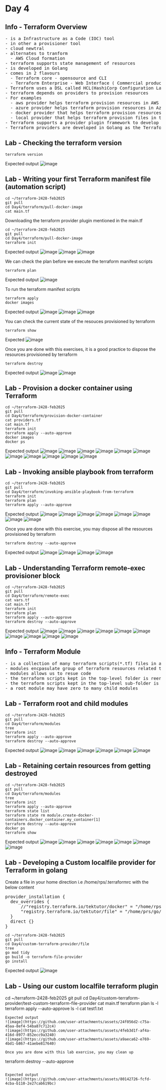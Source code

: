 # Day 4

## Info - Terraform Overview
<pre>
- is a Infrastructure as a Code (IOC) tool
- in other a provisioner tool
- cloud newtral
- alternates to tranform
  - AWS Cloud formation
- terraform supports state management of resources 
- is developed in Golang
- comes in 2 flavours
  - Terraform core - opensource and CLI
  - Terraform Enterprise - Web Interface ( Commercial product from HashiCorp )
- Terraform uses a DSL called HCL(HashiCorp Configuration Language ) for writing automation scripts
- terraform depends on providers to provision resources
- For examples
  - aws provider helps terraform provision resources in AWS cloud
  - azure provider helps terraform provision resources in Azure cloud
  - docker provider that helps terraform provision resources like image, container, network, etc
  - local provider that helps terraform provision files in the local machine
- Terraform supports a provider plugin framework to develop custom terraform providers
- Terraform providers are developed in Golang as the Terraform Provider Plugin Framework is natively written in Golang
</pre>

## Lab - Checking the terraform version
```
terraform version
```

Expected output
![image](https://github.com/user-attachments/assets/a96b8bb3-88df-4b57-9549-03cec717d9b5)

## Lab - Writing your first Terraform manifest file (automation script)
```
cd ~/terraform-2428-feb2025
git pull
cd Day4/terraform/pull-docker-image
cat main.tf
```

Downloading the terraform provider plugin mentioned in the main.tf
```
cd ~/terraform-2428-feb2025
git pull
cd Day4/terraform/pull-docker-image
terraform init
```

Expected output
![image](https://github.com/user-attachments/assets/fee26516-4183-4eaa-9782-22d0e58317d9)
![image](https://github.com/user-attachments/assets/f44b2072-3f2d-472a-a526-4882f8feba58)
![image](https://github.com/user-attachments/assets/11a0000e-58ed-4078-aeb8-27b122ea5931)


We can check the plan before we execute the terraform manifest scripts
```
terraform plan
```

Expected output
![image](https://github.com/user-attachments/assets/5a6e87c8-6346-442a-94d5-3574c379b1fa)


To run the terraform manifest scripts
```
terraform apply
docker images
```

Expected output
![image](https://github.com/user-attachments/assets/101fdd28-19e4-4239-b6a8-4ed9c0862a0a)
![image](https://github.com/user-attachments/assets/59d19833-f109-4aa0-bd31-839598899c89)
![image](https://github.com/user-attachments/assets/dac4f04a-3a21-4322-b08e-f139192a7518)


You can check the current state of the resouces provisioned by terraform
```
terraform show
```
Expected
![image](https://github.com/user-attachments/assets/bb1b143e-c74c-42e5-b57e-1bb63db928e1)

Once you are done with this exercises, it is a good practice to dispose the resources provisioned by terraform
```
terraform destroy
```

Expected output
![image](https://github.com/user-attachments/assets/6bf939b4-035a-4480-832a-8fd71f21e89e)
![image](https://github.com/user-attachments/assets/ed403027-128e-447b-961d-4e073a19a568)

## Lab - Provision a docker container using Terraform
```
cd ~/terraform-2428-feb2025
git pull
cd Day4/terraform/provision-docker-container
cat providers.tf
cat main.tf
terraform init
terraform apply --auto-approve
docker images
docker ps
```

Expected output
![image](https://github.com/user-attachments/assets/006f4feb-54c1-41e3-9650-971c805f456f)
![image](https://github.com/user-attachments/assets/8fcec5ce-6754-45d2-82e3-e6ab344a6697)
![image](https://github.com/user-attachments/assets/76b6f670-34ab-433e-ad00-49ab2430c073)
![image](https://github.com/user-attachments/assets/5e9f8bb1-f816-43a0-b359-af2d8d90df40)
![image](https://github.com/user-attachments/assets/1655e04c-36bd-48ea-a58a-06f1e1acfb6b)
![image](https://github.com/user-attachments/assets/1e4595e7-621b-43fe-a227-a6257e625391)
![image](https://github.com/user-attachments/assets/316354e9-66bd-4dbe-9c10-8760f9823e8d)
![image](https://github.com/user-attachments/assets/831830b0-8b6e-419e-a2be-b8dc0f8bb7d9)
![image](https://github.com/user-attachments/assets/d9e4cd11-eacb-40c1-99f2-5ca536c4eee0)
![image](https://github.com/user-attachments/assets/8b49af6c-3c2b-4fac-91b7-9480901511e4)
![image](https://github.com/user-attachments/assets/2795ce5e-bed4-4403-9f0c-742a65124964)

## Lab - Invoking ansible playbook from terraform 
```
cd ~/terraform-2428-feb2025
git pull
cd Day4/terraform/invoking-ansible-playbook-from-terraform
terraform init
terraform plan
terraform apply --auto-approve
```

Expected output
![image](https://github.com/user-attachments/assets/b750112a-8964-4a53-b1da-056884e6f7dc)
![image](https://github.com/user-attachments/assets/49188ed8-351e-44b6-9ecd-1a4b37603d17)
![image](https://github.com/user-attachments/assets/02f7630a-1471-458f-a508-93abaf518ea9)
![image](https://github.com/user-attachments/assets/1db05416-7aa3-484b-a495-353dfc6a75fc)
![image](https://github.com/user-attachments/assets/88b1b73d-d411-4a28-b629-10bc3146daf3)
![image](https://github.com/user-attachments/assets/301c5294-7774-4bbb-8ddb-12adbdb609d8)
![image](https://github.com/user-attachments/assets/83ae0e58-0363-4e96-8d04-4bd2e11ea85b)
![image](https://github.com/user-attachments/assets/b9dc63ef-e424-4c87-905a-859659448c77)

Once you are done with this exercise, you may dispose all the resources provisioned by terraform
```
terraform destroy --auto-approve
```

Expected output
![image](https://github.com/user-attachments/assets/d8ab9783-c89d-4817-97c8-39d5e3ebc803)
![image](https://github.com/user-attachments/assets/50f27285-495c-4582-89bc-c4522855107f)
![image](https://github.com/user-attachments/assets/6f8929b3-a0d3-4df6-817a-b4bc920e2be1)
![image](https://github.com/user-attachments/assets/36bf19be-1aee-4137-9ba2-cd01089164e7)

## Lab - Understanding Terraform remote-exec provisioner block
```
cd ~/terraform-2428-feb2025
git pull
cd Day4/terraform/remote-exec
cat vars.tf
cat main.tf
terraform init
terraform plan
terraform apply --auto-approve
terraform destroy --auto-approve
```

Expected output
![image](https://github.com/user-attachments/assets/ac72fc80-cf79-4d45-8ed6-1eb33d4236c0)
![image](https://github.com/user-attachments/assets/8f966a83-17f9-4f53-a24f-5389a2de79b1)
![image](https://github.com/user-attachments/assets/ce3a3573-a745-4457-bda0-bd53d34d21e3)
![image](https://github.com/user-attachments/assets/3f4c0983-48a6-40e2-9564-fb511b66cf27)
![image](https://github.com/user-attachments/assets/70ed7c7b-d71d-471f-8d68-192a406e6cf5)
![image](https://github.com/user-attachments/assets/3cb51b07-0cfa-43e0-a6fa-577e810b464e)
![image](https://github.com/user-attachments/assets/68aca640-00cd-43e4-a279-4d58d67b68cb)
![image](https://github.com/user-attachments/assets/a54d2fad-72b6-4616-a7ff-81df574c0d40)
![image](https://github.com/user-attachments/assets/c08d816d-d981-4b59-99e3-79b5c3317e34)
![image](https://github.com/user-attachments/assets/59ba84de-016e-4f87-83cb-6baf41e0cf0c)

## Info - Terraform Module
<pre>
- is a collection of many terraform scripts(*.tf) files in a dedicated folder
- modules encpasulate group of terraform resources related to a single infrastructure/task
- modules allows us to resue code
- the terraform scripts kept in the top-level folder is reerred as root module
- the terraform scripts kept in the top-level sub-folder is referred as child module
- a root module may have zero to many child modules
</pre>

## Lab - Terraform root and child modules
```
cd ~/terraform-2428-feb2025
git pull
cd Day4/terraform/modules
tree
terraform init
terraform apply --auto-approve
terraform destroy --auto-approve
```

Expected output
![image](https://github.com/user-attachments/assets/2f3b7f67-db4d-4523-bb20-230300287190)
![image](https://github.com/user-attachments/assets/12b13d4f-3096-4fe6-bc44-b403c8ef7c8f)
![image](https://github.com/user-attachments/assets/0096cac0-dd61-45ed-905a-20f1c1aef7f6)
![image](https://github.com/user-attachments/assets/c60bdaf0-ac6f-4a60-ac23-70a532f3e22e)
![image](https://github.com/user-attachments/assets/89fdc35b-d2a9-47c3-bba1-64b566d57a89)
![image](https://github.com/user-attachments/assets/981adb40-7515-4f19-9233-54c354c70208)

## Lab - Retaining certain resources from getting destroyed
```
cd ~/terraform-2428-feb2025
git pull
cd Day4/terraform/modules
tree
terraform init
terraform apply --auto-approve
terraform state list
terraform state rm module.create-docker-containers.docker_container.my_container[1]
terraform destroy --auto-approve
docker ps
terraform show
```

Expected output
![image](https://github.com/user-attachments/assets/630de956-cc4e-4f4c-93cc-1c431577762e)
![image](https://github.com/user-attachments/assets/306dd1e5-bcba-4c82-b4c9-429d8a163b59)
![image](https://github.com/user-attachments/assets/3153e803-303a-4ed1-b8aa-37dca323b35e)
![image](https://github.com/user-attachments/assets/7c9fd328-1e62-4d75-af7a-be5c2a2b2e77)
![image](https://github.com/user-attachments/assets/c65631f4-5449-49b4-a9a0-8132774ff743)
![image](https://github.com/user-attachments/assets/05ba4630-1918-48fa-99f7-074e6db12733)
![image](https://github.com/user-attachments/assets/c6193009-02dc-4150-9140-28cf6830d0e2)


## Lab - Developing a Custom localfile provider for Terraform in golang
Create a file in your home direction i.e /home/rps/.terraformrc with the below content
<pre>
provider_installation {
  dev_overrides {
      //"registry.terraform.io/tektutor/docker" = "/home/rps/go/bin"
      "registry.terraform.io/tektutor/file" = "/home/prs/go/bin"
  }
  direct {}
}  
</pre>

```
cd ~/terraform-2428-feb2025
git pull
cd Day4/custom-terraform-provider/file
tree
go mod tidy
go build -o terraform-file-provider
go install
```

Expected output
![image](https://github.com/user-attachments/assets/a65fdcfc-ad5b-4563-aa00-c34b11ec86a3)

## Lab - Using our custom localfile terraform plugin
cd ~/terraform-2428-feb2025
git pull
cd Day4/custom-terraform-provider/test-custom-terraform-file-provider
cat main.tf
terraform plan
ls -l
terraform apply --auto-approve
ls -l
cat test1.txt
```
Expected output
![image](https://github.com/user-attachments/assets/24f056d2-c75a-45aa-8ef4-54ba87c712c4)
![image](https://github.com/user-attachments/assets/4feb3d1f-af4a-416d-8977-852ecc9a3240)
![image](https://github.com/user-attachments/assets/a9aeca62-e769-4bd1-b867-41aebe817640)

Once you are done with this lab exercise, you may clean up
```
terraform destroy --auto-approve
```

Expected output
![image](https://github.com/user-attachments/assets/80142726-fcfd-4cba-b110-2e27cab619bc)

